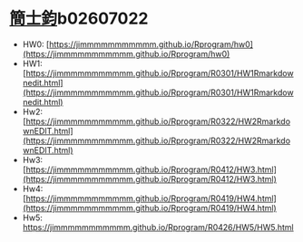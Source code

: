 # [簡士鈞](https://ceiba.ntu.edu.tw/course_admin/user/?op=stu_person&stu=b02607022&sort=)b02607022

* HW0: [https://jimmmmmmmmmmm.github.io/Rprogram/hw0](https://jimmmmmmmmmmm.github.io/Rprogram/hw0)
* HW1: [https://jimmmmmmmmmmm.github.io/Rprogram/R0301/HW1Rmarkdownedit.html](https://jimmmmmmmmmmm.github.io/Rprogram/R0301/HW1Rmarkdownedit.html)
* Hw2: [https://jimmmmmmmmmmm.github.io/Rprogram/R0322/HW2RmarkdownEDIT.html](https://jimmmmmmmmmmm.github.io/Rprogram/R0322/HW2RmarkdownEDIT.html)
* Hw3:[ ](https://jimmmmmmmmmmm.github.io/Rprogram/R0412/HW3.html)[https://jimmmmmmmmmmm.github.io/Rprogram/R0412/HW3.html](https://jimmmmmmmmmmm.github.io/Rprogram/R0412/HW3.html)
* Hw4: [https://jimmmmmmmmmmm.github.io/Rprogram/R0419/HW4.html](https://jimmmmmmmmmmm.github.io/Rprogram/R0419/HW4.html)
* Hw5: https://jimmmmmmmmmmm.github.io/Rprogram/R0426/HW5/HW5.html



